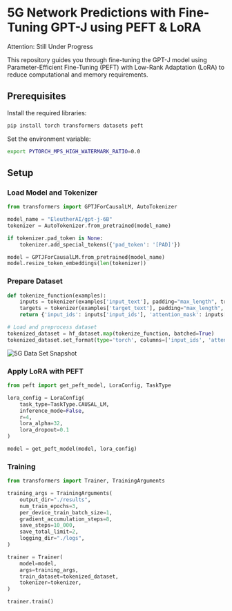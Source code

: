# 5G Network Predictions with Fine-Tuning GPT-J using PEFT & LoRA
Attention: Still Under Progress <br> 

This repository guides you through fine-tuning the GPT-J model using Parameter-Efficient Fine-Tuning (PEFT) with Low-Rank Adaptation (LoRA) to reduce computational and memory requirements.

## Prerequisites

Install the required libraries:

```sh
pip install torch transformers datasets peft
```

Set the environment variable:

```sh
export PYTORCH_MPS_HIGH_WATERMARK_RATIO=0.0
```

## Setup

### Load Model and Tokenizer

```python
from transformers import GPTJForCausalLM, AutoTokenizer

model_name = "EleutherAI/gpt-j-6B"
tokenizer = AutoTokenizer.from_pretrained(model_name)

if tokenizer.pad_token is None:
    tokenizer.add_special_tokens({'pad_token': '[PAD]'})

model = GPTJForCausalLM.from_pretrained(model_name)
model.resize_token_embeddings(len(tokenizer))
```

### Prepare Dataset

```python
def tokenize_function(examples):
    inputs = tokenizer(examples['input_text'], padding="max_length", truncation=True, max_length=512)
    targets = tokenizer(examples['target_text'], padding="max_length", truncation=True, max_length=512)
    return {'input_ids': inputs['input_ids'], 'attention_mask': inputs['attention_mask'], 'labels': targets['input_ids']}

# Load and preprocess dataset
tokenized_dataset = hf_dataset.map(tokenize_function, batched=True)
tokenized_dataset.set_format(type='torch', columns=['input_ids', 'attention_mask', 'labels'])
```
![5G Data Set Snapshot](https://raw.githubusercontent.com/fenar/etc-ai-wrx/main/5gnetops/data/5gdatasetsnapshot.png)<br>

### Apply LoRA with PEFT

```python
from peft import get_peft_model, LoraConfig, TaskType

lora_config = LoraConfig(
    task_type=TaskType.CAUSAL_LM,
    inference_mode=False,
    r=4,
    lora_alpha=32,
    lora_dropout=0.1
)

model = get_peft_model(model, lora_config)
```

### Training

```python
from transformers import Trainer, TrainingArguments

training_args = TrainingArguments(
    output_dir="./results",
    num_train_epochs=3,
    per_device_train_batch_size=1,
    gradient_accumulation_steps=8,
    save_steps=10_000,
    save_total_limit=2,
    logging_dir="./logs",
)

trainer = Trainer(
    model=model,
    args=training_args,
    train_dataset=tokenized_dataset,
    tokenizer=tokenizer,
)

trainer.train()
```
